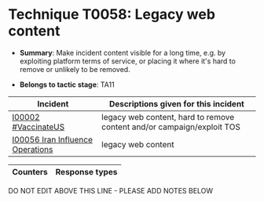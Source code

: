 # Technique T0058: Legacy web content

* **Summary**: Make incident content visible for a long time, e.g. by exploiting platform terms of service, or placing it where it's hard to remove or unlikely to be removed.

* **Belongs to tactic stage**: TA11


| Incident | Descriptions given for this incident |
| -------- | -------------------- |
| [I00002 #VaccinateUS](../incidents/I00002.md) | legacy web content, hard to remove content and/or campaign/exploit TOS |
| [I00056 Iran Influence Operations](../incidents/I00056.md) | legacy web content |



| Counters | Response types |
| -------- | -------------- |


DO NOT EDIT ABOVE THIS LINE - PLEASE ADD NOTES BELOW